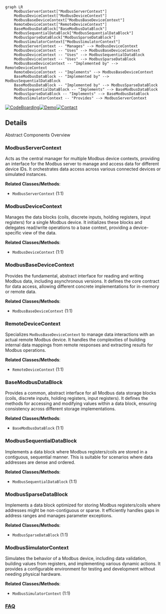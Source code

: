 ```mermaid
graph LR
    ModbusServerContext["ModbusServerContext"]
    ModbusDeviceContext["ModbusDeviceContext"]
    ModbusBaseDeviceContext["ModbusBaseDeviceContext"]
    RemoteDeviceContext["RemoteDeviceContext"]
    BaseModbusDataBlock["BaseModbusDataBlock"]
    ModbusSequentialDataBlock["ModbusSequentialDataBlock"]
    ModbusSparseDataBlock["ModbusSparseDataBlock"]
    ModbusSimulatorContext["ModbusSimulatorContext"]
    ModbusServerContext -- "Manages" --> ModbusDeviceContext
    ModbusDeviceContext -- "Uses" --> ModbusBaseDeviceContext
    ModbusDeviceContext -- "Uses" --> ModbusSequentialDataBlock
    ModbusDeviceContext -- "Uses" --> ModbusSparseDataBlock
    ModbusBaseDeviceContext -- "Implemented by" --> RemoteDeviceContext
    RemoteDeviceContext -- "Implements" --> ModbusBaseDeviceContext
    BaseModbusDataBlock -- "Implemented by" --> ModbusSequentialDataBlock
    BaseModbusDataBlock -- "Implemented by" --> ModbusSparseDataBlock
    ModbusSequentialDataBlock -- "Implements" --> BaseModbusDataBlock
    ModbusSparseDataBlock -- "Implements" --> BaseModbusDataBlock
    ModbusSimulatorContext -- "Provides" --> ModbusServerContext
```

[![CodeBoarding](https://img.shields.io/badge/Generated%20by-CodeBoarding-9cf?style=flat-square)](https://github.com/CodeBoarding/GeneratedOnBoardings)[![Demo](https://img.shields.io/badge/Try%20our-Demo-blue?style=flat-square)](https://www.codeboarding.org/demo)[![Contact](https://img.shields.io/badge/Contact%20us%20-%20contact@codeboarding.org-lightgrey?style=flat-square)](mailto:contact@codeboarding.org)

## Details

Abstract Components Overview

### ModbusServerContext
Acts as the central manager for multiple Modbus device contexts, providing an interface for the Modbus server to manage and access data for different device IDs. It orchestrates data access across various connected devices or simulated instances.


**Related Classes/Methods**:

- `ModbusServerContext` (1:1)


### ModbusDeviceContext
Manages the data blocks (coils, discrete inputs, holding registers, input registers) for a single Modbus device. It initializes these blocks and delegates read/write operations to a base context, providing a device-specific view of the data.


**Related Classes/Methods**:

- `ModbusDeviceContext` (1:1)


### ModbusBaseDeviceContext
Provides the fundamental, abstract interface for reading and writing Modbus data, including asynchronous versions. It defines the core contract for data access, allowing different concrete implementations for in-memory or remote data.


**Related Classes/Methods**:

- `ModbusBaseDeviceContext` (1:1)


### RemoteDeviceContext
Specializes `ModbusBaseDeviceContext` to manage data interactions with an actual remote Modbus device. It handles the complexities of building internal data mappings from remote responses and extracting results for Modbus operations.


**Related Classes/Methods**:

- `RemoteDeviceContext` (1:1)


### BaseModbusDataBlock
Provides a common, abstract interface for all Modbus data storage blocks (coils, discrete inputs, holding registers, input registers). It defines the methods for accessing and modifying values within a data block, ensuring consistency across different storage implementations.


**Related Classes/Methods**:

- `BaseModbusDataBlock` (1:1)


### ModbusSequentialDataBlock
Implements a data block where Modbus registers/coils are stored in a contiguous, sequential manner. This is suitable for scenarios where data addresses are dense and ordered.


**Related Classes/Methods**:

- `ModbusSequentialDataBlock` (1:1)


### ModbusSparseDataBlock
Implements a data block optimized for storing Modbus registers/coils where addresses might be non-contiguous or sparse. It efficiently handles gaps in address ranges and manages parameter exceptions.


**Related Classes/Methods**:

- `ModbusSparseDataBlock` (1:1)


### ModbusSimulatorContext
Simulates the behavior of a Modbus device, including data validation, building values from registers, and implementing various dynamic actions. It provides a configurable environment for testing and development without needing physical hardware.


**Related Classes/Methods**:

- `ModbusSimulatorContext` (1:1)




### [FAQ](https://github.com/CodeBoarding/GeneratedOnBoardings/tree/main?tab=readme-ov-file#faq)